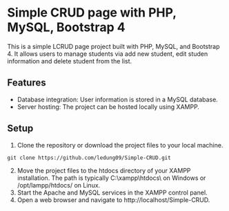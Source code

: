 # Simple CRUD page with PHP, MySQL, Bootstrap 4
This is a simple LCRUD page project built with PHP, MySQL, and Bootstrap 4. It allows users to manage students via add new student, edit studen information and delete student from the list.
## Features
+ Database integration: User information is stored in a MySQL database.
+ Server hosting: The project can be hosted locally using XAMPP.
## Setup
1. Clone the repository or download the project files to your local machine.
```
git clone https://github.com/ledung09/Simple-CRUD.git
```
2. Move the project files to the htdocs directory of your XAMPP installation. The path is typically C:\xampp\htdocs\ on Windows or /opt/lampp/htdocs/ on Linux.
3. Start the Apache and MySQL services in the XAMPP control panel.
4. Open a web browser and navigate to http://localhost/Simple-CRUD.
